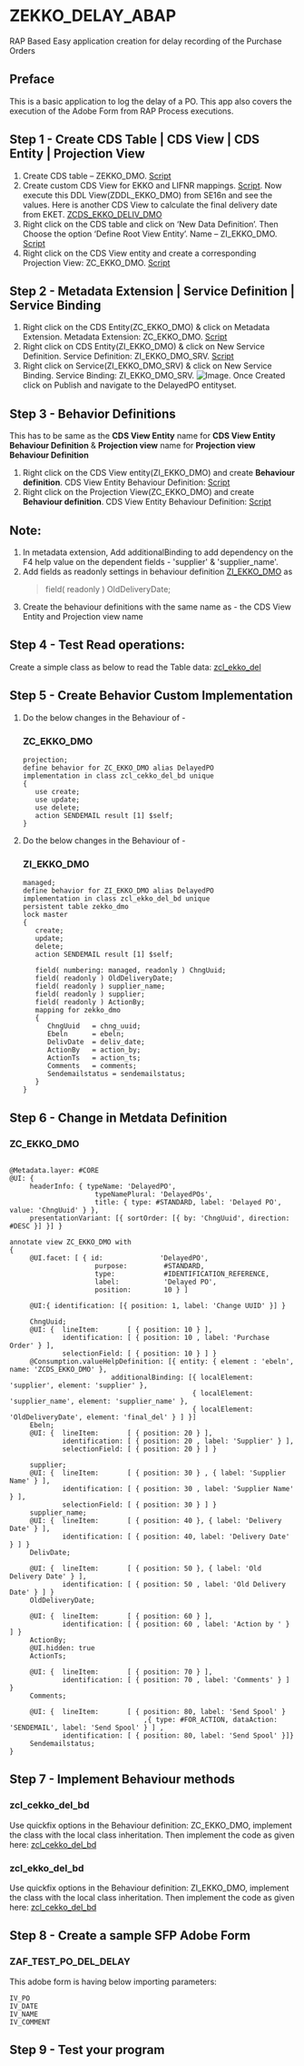 # ZEKKO_DELAY_ABAP
RAP Based Easy application creation for delay recording of the Purchase Orders
## Preface
This is a basic application to log the delay of a PO. This app also covers the execution of the Adobe Form from RAP Process executions.

## Step 1 - Create CDS Table | CDS View | CDS Entity | Projection View
1.	Create CDS table – ZEKKO_DMO. [Script](https://github.com/sabarna17/ZEKKO_DELAY_ABAP/blob/main/zekko_dmo.abap)
2.	Create custom CDS View for EKKO and LIFNR mappings. [Script](https://github.com/sabarna17/ZEKKO_DELAY_ABAP/blob/main/ZCDS_EKKO_DMO.abap). Now execute this DDL View(ZDDL_EKKO_DMO) from SE16n and see the values. Here is another CDS View to calculate the final delivery date from EKET. [ZCDS_EKKO_DELIV_DMO](https://github.com/sabarna17/ZEKKO_DELAY_ABAP/blob/main/ZCDS_EKKO_DELIV_DMO.abap)
3.	Right click on the CDS table and click on ‘New Data Definition’. Then Choose the option ‘Define Root View Entity’. Name – ZI_EKKO_DMO. [Script](https://github.com/sabarna17/ZEKKO_DELAY_ABAP/blob/main/ZI_EKKO_DMO.abap)
4.	Right click on the CDS View entity and create a corresponding Projection View: ZC_EKKO_DMO. [Script](https://github.com/sabarna17/ZEKKO_DELAY_ABAP/blob/main/ZC_EKKO_DMO.abap)

## Step 2 - Metadata Extension | Service Definition | Service Binding

1. Right click on the CDS Entity(ZC_EKKO_DMO) & click on Metadata Extension. Metadata Extension: ZC_EKKO_DMO. [Script](https://github.com/sabarna17/ZEKKO_DELAY_ABAP/blob/main/ZC_EKKO_DMO_ME.abap)
2. Right click on CDS Entity(ZI_EKKO_DMO) & click on New Service Definition. Service Definition: ZI_EKKO_DMO_SRV. [Script](https://github.com/sabarna17/ZEKKO_DELAY_ABAP/blob/main/ZI_EKKO_DMO_SRV.abap)
3. Right click on Service(ZI_EKKO_DMO_SRV) & click on New Service Binding. 
   Service Binding: ZI_EKKO_DMO_SRV. ![Image](https://github.com/sabarna17/ZEKKO_DELAY_ABAP/blob/main/ZI_EKKO_DMO_SRV_BIND.jpg). 
   Once Created click on Publish and navigate to the DelayedPO entityset.

## Step 3 - Behavior Definitions
This has to be same as the **CDS View Entity** name for **CDS View Entity Behaviour Definition** & **Projection view** name for **Projection view Behaviour Definition**
1. Right click on the CDS View entity(ZI_EKKO_DMO) and create **Behaviour definition**. CDS View Entity Behaviour Definition: [Script](https://github.com/sabarna17/ZEKKO_DELAY_ABAP/blob/main/ZI_EKKO_DMO_BD.abap)
2. Right click on the Projection View(ZC_EKKO_DMO) and create **Behaviour definition**. CDS View Entity Behaviour Definition: [Script](https://github.com/sabarna17/ZEKKO_DELAY_ABAP/blob/main/ZC_EKKO_DMO_BD.abap)


## Note:
1. In metadata extension, Add additionalBinding to add dependency on the F4 help value on the dependent fields - 'supplier' & 'supplier_name'.
2. Add fields as readonly settings in behaviour definition [ZI_EKKO_DMO](https://github.com/sabarna17/ZEKKO_DELAY_ABAP/edit/main/ZI_EKKO_DMO_BD.abap) as 
    > field( readonly ) OldDeliveryDate;
3. Create the behaviour definitions with the same name as - the CDS View Entity and Projection view name

## Step 4 - Test Read operations:
   Create a simple class as below to read the Table data: [zcl_ekko_del](https://github.com/sabarna17/ZEKKO_DELAY_ABAP/blob/main/zcl_ekko_del.abap)

## Step 5 - Create Behavior Custom Implementation
1. Do the below changes in the Behaviour of - 
   
   ### ZC_EKKO_DMO
   ``` 
   projection;
   define behavior for ZC_EKKO_DMO alias DelayedPO
   implementation in class zcl_cekko_del_bd unique
   {
      use create;
      use update;
      use delete;
      action SENDEMAIL result [1] $self;
   } 
   ```

2. Do the below changes in the Behaviour of - 
   ### ZI_EKKO_DMO
   ```
   managed;
   define behavior for ZI_EKKO_DMO alias DelayedPO
   implementation in class zcl_ekko_del_bd unique
   persistent table zekko_dmo
   lock master
   {  
      create;
      update;
      delete;
      action SENDEMAIL result [1] $self;
   
      field( numbering: managed, readonly ) ChngUuid;
      field( readonly ) OldDeliveryDate;
      field( readonly ) supplier_name;
      field( readonly ) supplier;
      field( readonly ) ActionBy;
      mapping for zekko_dmo
      {
         ChngUuid   = chng_uuid;
         Ebeln      = ebeln;
         DelivDate  = deliv_date;
         ActionBy   = action_by;
         ActionTs   = action_ts;
         Comments   = comments;
         Sendemailstatus = sendemailstatus;
      }
   }
   ```
## Step 6 - Change in Metdata Definition
   ### ZC_EKKO_DMO
   ```
   
   @Metadata.layer: #CORE
   @UI: {
        headerInfo: { typeName: 'DelayedPO',
                        typeNamePlural: 'DelayedPOs',
                        title: { type: #STANDARD, label: 'Delayed PO', value: 'ChngUuid' } },
        presentationVariant: [{ sortOrder: [{ by: 'ChngUuid', direction:  #DESC }] }] }

   annotate view ZC_EKKO_DMO with 
   {
        @UI.facet: [ { id:              'DelayedPO',
                        purpose:         #STANDARD,
                        type:            #IDENTIFICATION_REFERENCE,
                        label:           'Delayed PO',
                        position:        10 } ]  

        @UI:{ identification: [{ position: 1, label: 'Change UUID' }] }
        
        ChngUuid;
        @UI: {  lineItem:       [ { position: 10 } ],
                identification: [ { position: 10 , label: 'Purchase Order' } ],
                selectionField: [ { position: 10 } ] }
        @Consumption.valueHelpDefinition: [{ entity: { element : 'ebeln', name: 'ZCDS_EKKO_DMO' },
                            additionalBinding: [{ localElement: 'supplier', element: 'supplier' },
                                                { localElement: 'supplier_name', element: 'supplier_name' },
                                                { localElement: 'OldDeliveryDate', element: 'final_del' } ] }] 
        Ebeln;
        @UI: {  lineItem:       [ { position: 20 } ],
                identification: [ { position: 20 , label: 'Supplier' } ],
                selectionField: [ { position: 20 } ] }

        supplier;
        @UI: {  lineItem:       [ { position: 30 } , { label: 'Supplier Name' } ],
                identification: [ { position: 30 , label: 'Supplier Name' } ],
                selectionField: [ { position: 30 } ] }  
        supplier_name;  
        @UI: {  lineItem:       [ { position: 40 }, { label: 'Delivery Date' } ],
                identification: [ { position: 40, label: 'Delivery Date' } ] }
        DelivDate;
        
        @UI: {  lineItem:       [ { position: 50 }, { label: 'Old Delivery Date' } ],
                identification: [ { position: 50 , label: 'Old Delivery Date' } ] }  
        OldDeliveryDate;
        
        @UI: {  lineItem:       [ { position: 60 } ],
                identification: [ { position: 60 , label: 'Action by ' } ] }
        ActionBy;
        @UI.hidden: true
        ActionTs;
        
        @UI: {  lineItem:       [ { position: 70 } ],
                identification: [ { position: 70 , label: 'Comments' } ] }
        Comments;
        
        @UI: {  lineItem:       [ { position: 80, label: 'Send Spool' }
                                    ,{ type: #FOR_ACTION, dataAction: 'SENDEMAIL', label: 'Send Spool' } ] ,
                identification: [ { position: 80, label: 'Send Spool' }]}  
        Sendemailstatus;  
   }  
   ```
## Step 7 - Implement Behaviour methods
   ### zcl_cekko_del_bd
   Use quickfix options in the Behaviour definition: ZC_EKKO_DMO, implement the class with the local class inheritation. Then implement the code as given here:
   [zcl_cekko_del_bd](https://github.com/sabarna17/ZEKKO_DELAY_ABAP/blob/main/zcl_cekko_del_bd%3Elhc_DelayedPO.abap)
   
   ### zcl_ekko_del_bd
   Use quickfix options in the Behaviour definition: ZI_EKKO_DMO, implement the class with the local class inheritation. Then implement the code as given here:
   [zcl_cekko_del_bd](https://github.com/sabarna17/ZEKKO_DELAY_ABAP/blob/main/zcl_cekko_del_bd%3Elhc_DelayedPO.abap)
   
## Step 8 - Create a sample SFP Adobe Form
   ### ZAF_TEST_PO_DEL_DELAY
   This adobe form is having below importing parameters:
   ```
   IV_PO
   IV_DATE
   IV_NAME
   IV_COMMENT
   ```
 
## Step 9 - Test your program

